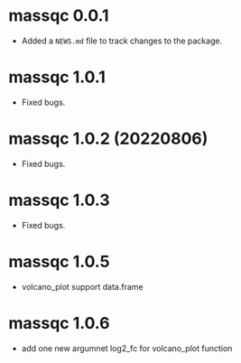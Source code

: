 # massqc 0.0.1

* Added a `NEWS.md` file to track changes to the package.

# massqc 1.0.1

* Fixed bugs.

# massqc 1.0.2 (20220806)

* Fixed bugs.

# massqc 1.0.3

* Fixed bugs.

# massqc 1.0.5

* volcano_plot support data.frame

# massqc 1.0.6

* add one new argumnet log2_fc for volcano_plot function
